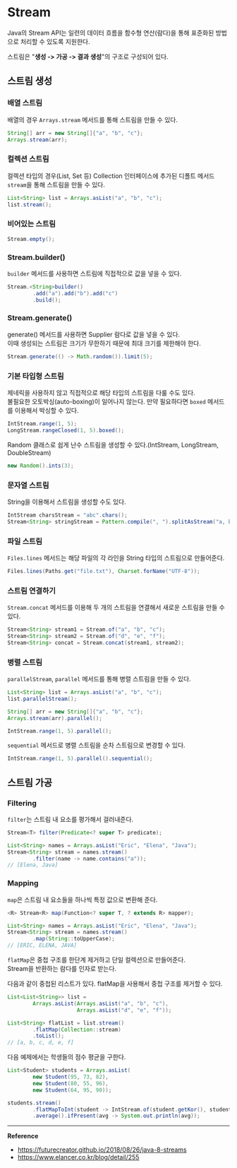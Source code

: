 # Stream

Java의 Stream API는 일련의 데이터 흐름을 함수형 연산(람다)을 통해 표준화된 방법으로 처리할 수 있도록 지원한다.

스트림은 "**생성 -> 가공 -> 결과 생성**"의 구조로 구성되어 있다.

## 스트림 생성

### 배열 스트림
배열의 경우 `Arrays.stream` 메서드를 통해 스트림을 만들 수 있다.
```java
String[] arr = new String[]{"a", "b", "c"};
Arrays.stream(arr);
```

### 컬렉션 스트림
컬렉션 타입의 경우(List, Set 등) Collection 인터페이스에 추가된 디폴트 메서드 `stream`을 통해 스트림을 만들 수 있다.
```java
List<String> list = Arrays.asList("a", "b", "c");
list.stream();
```

### 비어있는 스트림
```java
Stream.empty();
```

### Stream.builder()
`builder` 메서드를 사용하면 스트림에 직접적으로 값을 넣을 수 있다.
```java
Stream.<String>builder()
        .add("a").add("b").add("c")
        .build();
```

### Stream.generate()
generate() 메서드를 사용하면 Supplier<T> 람다로 값을 넣을 수 있다.<br>
이때 생성되는 스트림은 크기가 무한하기 때문에 최대 크기를 제한해야 한다.
```java
Stream.generate(() -> Math.random()).limit(5);
```

### 기본 타입형 스트림
제네릭을 사용하지 않고 직접적으로 해당 타입의 스트림을 다룰 수도 있다.<br>
불필요한 오토박싱(auto-boxing)이 일어나지 않는다. 만약 필요하다면 `boxed` 메서드를 이용해서 박싱할 수 있다.
```java
IntStream.range(1, 5);
LongStream.rangeClosed(1, 5).boxed();
```
Random 클래스로 쉽게 난수 스트림을 생성할 수 있다.(IntStream, LongStream, DoubleStream)
```java
new Random().ints(3);
```

### 문자열 스트림
String을 이용해서 스트림을 생성할 수도 있다.
```java
IntStream charsStream = "abc".chars();
Stream<String> stringStream = Pattern.compile(", ").splitAsStream("a, b, c");
```

### 파일 스트림
`Files.lines` 메서드는 해당 파일의 각 라인을 String 타입의 스트림으로 만들어준다.
```java
Files.lines(Paths.get("file.txt"), Charset.forName("UTF-8"));
```

### 스트림 연결하기
`Stream.concat` 메서드를 이용해 두 개의 스트림을 연결해서 새로운 스트림을 만들 수 있다.
```java
Stream<String> stream1 = Stream.of("a", "b", "c");
Stream<String> stream2 = Stream.of("d", "e", "f");
Stream<String> concat = Stream.concat(stream1, stream2);
```

### 병렬 스트림
`parallelStream`, `parallel` 메서드를 통해 병렬 스트림을 만들 수 있다.
```java
List<String> list = Arrays.asList("a", "b", "c");
list.parallelStream();

String[] arr = new String[]{"a", "b", "c"};
Arrays.stream(arr).parallel();

IntStream.range(1, 5).parallel();
```
`sequential` 메서드로 병렬 스트림을 순차 스트림으로 변경할 수 있다.
```java
IntStream.range(1, 5).parallel().sequential();
```

## 스트림 가공
### Filtering
`filter`는 스트림 내 요소를 평가해서 걸러내준다.
```java
Stream<T> filter(Predicate<? super T> predicate);
```

```java
List<String> names = Arrays.asList("Eric", "Elena", "Java");
Stream<String> stream = names.stream()
        .filter(name -> name.contains("a"));
// [Elena, Java]
```
### Mapping
`map`은 스트림 내 요소들을 하나씩 특정 값으로 변환해 준다.
```java
<R> Stream<R> map(Function<? super T, ? extends R> mapper);
```

```java
List<String> names = Arrays.asList("Eric", "Elena", "Java");
Stream<String> stream = names.stream()
        .map(String::toUpperCase);
// [ERIC, ELENA, JAVA]
```

`flatMap`은 중첩 구조를 한단계 제거하고 단일 컬렉션으로 만들어준다.<br>
Stream을 반환하는 람다를 인자로 받는다.

다음과 같이 중첩된 리스트가 있다. flatMap을 사용해서 중첩 구조를 제거할 수 있다.
```java
List<List<String>> list =
        Arrays.asList(Arrays.asList("a", "b", "c"),
                      Arrays.asList("d", "e", "f"));

List<String> flatList = list.stream()
        .flatMap(Collection::stream)
        .toList();
// [a, b, c, d, e, f]
```

다음 예제에서는 학생들의 점수 평균을 구한다.
```java
List<Student> students = Arrays.asList(
        new Student(95, 73, 82),
        new Student(80, 55, 96),
        new Student(64, 95, 90));

students.stream()
        .flatMapToInt(student -> IntStream.of(student.getKor(), student.getEng(), student.getMath()))
        .average().ifPresent(avg -> System.out.println(avg));
```

---
**Reference**<br>
- https://futurecreator.github.io/2018/08/26/java-8-streams
- https://www.elancer.co.kr/blog/detail/255
